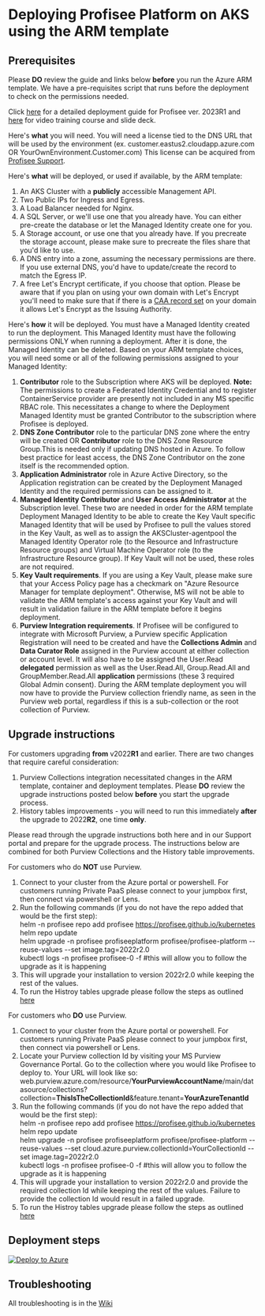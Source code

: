 # Deploying Profisee Platform on AKS using the ARM template


## Prerequisites

Please **DO** review the guide and links below **before** you run the Azure ARM template. We have a pre-requisites script that runs before the deployment to check on the permissions needed.

Click [here](https://support.profisee.com/wikis/2023_r1_support/deploying_the_AKS_cluster_with_the_arm_template) for a detailed deployment guide for Profisee ver. 2023R1 and [here](https://support.profisee.com/lms/courseinfo?id=00u00000000002b00aM&mode=browsecourses) for video training course and slide deck.


Here's **what** you will need. You will need a license tied to the DNS URL that will be used by the environment (ex. customer.eastus2.cloudapp.azure.com OR YourOwnEnvironment.Customer.com) This license can be acquired from [Profisee Support](https://support.profisee.com/aspx/ProfiseeCustomerHome). 

Here's **what** will be deployed, or used if available, by the ARM template:
1. An AKS Cluster with a **publicly** accessible Management API.
2. Two Public IPs for Ingress and Egress.
3. A Load Balancer needed for Nginx.
4. A SQL Server, or we'll use one that you already have. You can either pre-create the database or let the Managed Identity create one for you.
5. A Storage account, or use one that you already have. If you precreate the storage account, please make sure to precreate the files share that you'd like to use.
6. A DNS entry into a zone, assuming the necessary permissions are there. If you use external DNS, you'd have to update/create the record to match the Egress IP.
7. A free Let's Encrypt certificate, if you choose that option. Please be aware that if you plan on using your own domain with Let's Encrypt you'll need to make sure that if there is a [CAA record set](https://letsencrypt.org/docs/caa/) on your domain it allows Let's Encrypt as the Issuing Authority.

Here's **how** it will be deployed. You must have a Managed Identity created to run the deployment. This Managed Identity must have the following permissions ONLY when running a deployment. After it is done, the Managed Identity can be deleted. Based on your ARM template choices, you will need some or all of the following permissions assigned to your Managed Identity:
1. **Contributor** role to the Subscription where AKS will be deployed. **Note:** The permissions to create a Federated Identity Credential and to register ContainerService provider are presently not included in any MS specific RBAC role. This necessitates a change to where the Deployment Managed Identity must be granted Contributor to the subscription where Profisee is deployed. 
2. **DNS Zone Contributor** role to the particular DNS zone where the entry will be created OR **Contributor** role to the DNS Zone Resource Group.This is needed only if updating DNS hosted in Azure. To follow best practice for least access, the DNS Zone Contributor on the zone itself is the recommended option.
3. **Application Administrator** role in Azure Active Directory, so the Application registration can be created by the Deployment Managed Identity and the required permissions can be assigned to it.
4. **Managed Identity Contributor** and **User Access Administrator** at the Subscription level. These two are needed in order for the ARM template Deployment Managed Identity to be able to create the Key Vault specific Managed Identity that will be used by Profisee to pull the values stored in the Key Vault, as well as to assign the AKSCluster-agentpool the Managed Identity Operator role (to the Resource and Infrastructure Resource groups) and Virtual Machine Operator role (to the Infrastructure Resource group). If Key Vault will not be used, these roles are not required.
5. **Key Vault requirements**. If you are using a Key Vault, please make sure that your Access Policy page has a checkmark on "Azure Resource Manager for template deployment". Otherwise, MS will not be able to validate the ARM template's access against your Key Vault and will result in validation failure in the ARM template before it begins deployment.
6. **Purview Integration requirements**. If Profisee will be configured to integrate with Microsoft Purview, a Purview specific Application Registration will need to be created and have the **Collections Admin** and **Data Curator Role** assigned in the Purview account at either collection or account level. It will also have to be assigned the User.Read **delegated** permission as well as the User.Read.All, Group.Read.All and GroupMember.Read.All **application** permissions (these 3 required Global Admin consent). During the ARM template deployment you will now have to provide the Purview collection friendly name, as seen in the Purview web portal, regardless if this is a sub-collection or the root collection of Purview. 


## Upgrade instructions

For customers upgrading **from** v2022**R1** and earlier. There are two changes that require careful consideration:
1. Purview Collections integration necessitated changes in the ARM template, container and deployment templates. Please **DO** review the upgrade instructions posted below **before** you start the upgrade process.
2. History tables improvements - you will need to run this immediately **after** the upgrade to 2022**R2**, one time **only**. 

Please read through the upgrade instructions both here and in our Support portal and prepare for the upgrade process. The instructions below are combined for both Purview Collections and the History table improvements. 

For customers who do **NOT** use Purview.
1. Connect to your cluster from the Azure portal or powershell. For customers running Private PaaS please connect to your jumpbox first, then connect via powershell or Lens.
2. Run the following commands (if you do not have the repo added that would be the first step):  
helm -n profisee repo add profisee https://profisee.github.io/kubernetes  
helm repo update  
helm upgrade -n profisee profiseeplatform profisee/profisee-platform --reuse-values --set image.tag=2022r2.0  
kubectl logs -n profisee profisee-0 -f #this will allow you to follow the upgrade as it is happening  
3. This will upgrade your installation to version 2022r2.0 while keeping the rest of the values.
4. To run the Histroy tables upgrade please follow the steps as outlined [here](https://support.profisee.com/wikis/release_notes/upgrade_considerations_and_prerequisites)
    
For customers who **DO** use Purview.
1. Connect to your cluster from the Azure portal or powershell. For customers running Private PaaS please connect to your jumpbox first, then connect via powershell or Lens.
2. Locate your Purview collection Id by visiting your MS Purview Governance Portal. Go to the collection where you would like Profisee to deploy to. Your URL will look like so: web.purview.azure.com/resource/**YourPurviewAccountName**/main/datasource/collections?collection=**ThisIsTheCollectionId**&feature.tenant=**YourAzureTenantId**
3. Run the following commands (if you do not have the repo added that would be the first step):  
helm -n profisee repo add profisee https://profisee.github.io/kubernetes  
helm repo update  
helm upgrade -n profisee profiseeplatform profisee/profisee-platform --reuse-values --set cloud.azure.purview.collectionId=YourCollectionId --set image.tag=2022r2.0  
kubectl logs -n profisee profisee-0 -f #this will allow you to follow the upgrade as it is happening  
4. This will upgrade your installation to version 2022r2.0 and provide the required collection Id while keeping the rest of the values. Failure to provide the collection Id would result in a failed upgrade.
5. To run the Histroy tables upgrade please follow the steps as outlined [here](https://support.profisee.com/wikis/release_notes/upgrade_considerations_and_prerequisites)


## Deployment steps

[![Deploy to Azure](https://aka.ms/deploytoazurebutton)](https://portal.azure.com/#create/Microsoft.Template/uri/https%3A%2F%2Fraw.githubusercontent.com%2FSantoshReddyGopidi%2Fkubernetes%2Fmaster%2FAzure-ARM%2Fazuredeploy.json/createUIDefinitionUri/https%3A%2F%2Fraw.githubusercontent.com%2FSantoshReddyGopidi%2Fkubernetes%2Fmaster%2FAzure-ARM%2FcreateUIDefinition.json)

## Troubleshooting

All troubleshooting is in the [Wiki](https://github.com/profisee/kubernetes/wiki)

